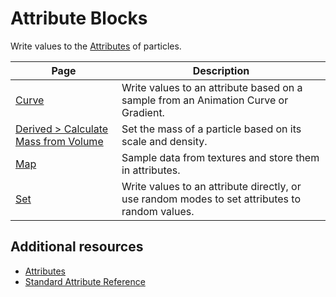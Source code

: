 # Attribute Blocks

Write values to the [Attributes](Attributes.md) of particles.

| **Page** | **Description** |
| --- | --- |
| [Curve](Block-SetAttributeFromCurve.md) | Write values to an attribute based on a sample from an Animation Curve or Gradient. |
| [Derived > Calculate Mass from Volume](Block-CalculateMassFromVolume.md) | Set the mass of a particle based on its scale and density. |
| [Map](Block-SetAttributeFromMap.md) | Sample data from textures and store them in attributes. |
| [Set](Block-SetAttribute.md) | Write values to an attribute directly, or use random modes to set attributes to random values. |

## Additional resources

- [Attributes](Attributes.md)
- [Standard Attribute Reference](Reference-Attributes.md)
